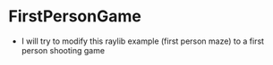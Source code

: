 # FirstPersonGame
- I will try to modify this raylib example (first person maze) to a first person shooting game
